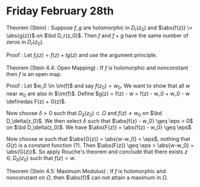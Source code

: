# Friday February 28th

Theorem (Stein)
:   Suppose $f, g$ are holomorphic in $D_r(z_0)$ and $\abs{f(z)} \> \abs{g(z)}$ on $\bd D_r(z_0)$.
    Then $f$ and $f+g$ have the same number of zeros in $D_r(z_0)$.

Proof
: Let $f_t(z) = f(z) + tg(z)$ and use the argument principle.


Theorem (Stein 4.4: Open Mapping)
: If $f$ is holomorphic and nonconstant then $f$ is an open map.

Proof
: Let $w_0 \in \im(f)$ and say $f(z_0) = w_0$.
  We want to show that all $w$ near $w_0$ are also in $\im(f)$.
  Define $g(z) = f(z) - w = f(z) - w_0 + w_0 - w \definedas F(z) + G(z)$.

  Now choose $\delta>0$ such that $D_\delta(z_0) \subset \Omega$ and $f(z) \neq w_0$ on $\bd D_\delta(z_0)$.
  We then select $\delta$ such that $\abs{f(z) - w_0} \geq \eps > 0$ on $\bd D_\delta(z_0)$.
  We have $\abs{F(z)} = \abs{f(z) - w_0} \geq \eps$.
  
  Now choose $w$ such that $\abs{G(z)} = \abs{w-w_0} < \eps$, nothing that $G(z)$ is a constant function (?).
  Then $\abs{F(z)} \geq \eps > \abs{w-w_0} = \abs{G(z)}$.
  So apply Rouche's theorem and conclude that there exists $z\in D_\delta(z_0)$ such that $f(z) = w$.

Theorem (Stein 4.5: Maximum Modulus)
: If $f$ is holomorphic and nonconstant on $\Omega$, then $\abs{f}$ can not attain a maximum in $\Omega$.
